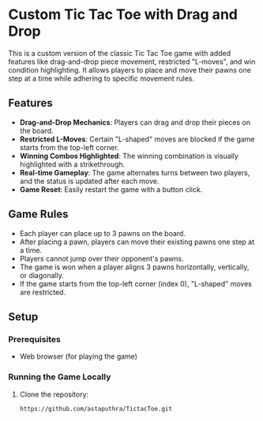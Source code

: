 # Custom Tic Tac Toe with Drag and Drop

This is a custom version of the classic Tic Tac Toe game with added features like drag-and-drop piece movement, restricted "L-moves", and win condition highlighting. It allows players to place and move their pawns one step at a time while adhering to specific movement rules.

## Features
- **Drag-and-Drop Mechanics**: Players can drag and drop their pieces on the board.
- **Restricted L-Moves**: Certain "L-shaped" moves are blocked if the game starts from the top-left corner.
- **Winning Combos Highlighted**: The winning combination is visually highlighted with a strikethrough.
- **Real-time Gameplay**: The game alternates turns between two players, and the status is updated after each move.
- **Game Reset**: Easily restart the game with a button click.

## Game Rules
- Each player can place up to 3 pawns on the board.
- After placing a pawn, players can move their existing pawns one step at a time.
- Players cannot jump over their opponent's pawns.
- The game is won when a player aligns 3 pawns horizontally, vertically, or diagonally.
- If the game starts from the top-left corner (index 0), "L-shaped" moves are restricted.

## Setup

### Prerequisites
- Web browser (for playing the game)

### Running the Game Locally
1. Clone the repository:
   ```bash
   https://github.com/astaputhra/TictacToe.git
